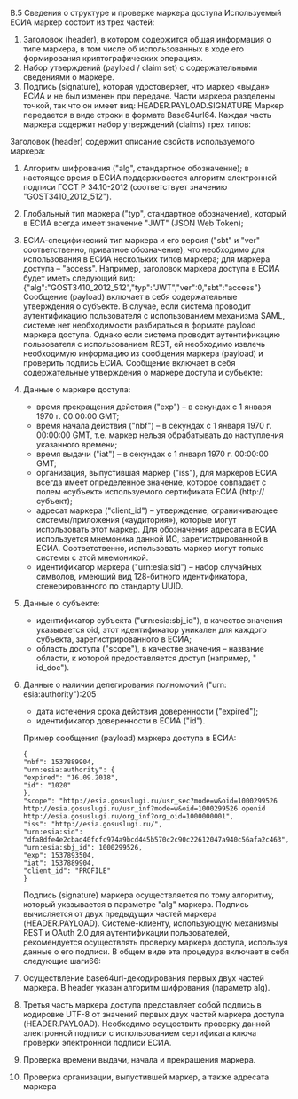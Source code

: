 В.5 Сведения о структуре и проверке маркера доступа Используемый ЕСИА маркер состоит из трех частей:

1. Заголовок (header), в котором содержится общая информация о типе маркера, в том числе об использованных в ходе его
   формирования криптографических операциях.
2. Набор утверждений (payload / claim set) с содержательными сведениями о маркере.
3. Подпись (signature), которая удостоверяет, что маркер «выдан» ЕСИА и не был изменен при передаче. Части маркера
   разделены точкой, так что он имеет вид:
   HEADER.PAYLOAD.SIGNATURE Маркер передается в виде строки в формате Base64url64. Каждая часть маркера содержит набор
   утверждений (claims) трех типов:

Заголовок (header) содержит описание свойств используемого маркера:

1. Алгоритм шифрования ("alg", стандартное обозначение); в настоящее время в ЕСИА поддерживается алгоритм электронной
   подписи ГОСТ Р 34.10-2012 (соответствует значению "GOST3410_2012_512").
2. Глобальный тип маркера ("typ", стандартное обозначение), который в ЕСИА всегда имеет значение "JWT" (JSON Web Token);
3. ЕСИА-специфический тип маркера и его версия ("sbt" и "ver" соответственно, приватное обозначение), что необходимо для
   использования в ЕСИА нескольких типов маркера; для маркера доступа – "access". Например, заголовок маркера доступа в
   ЕСИА будет иметь следующий вид:
   {"alg":"GOST3410_2012_512","typ":"JWT","ver":0,"sbt":"access"} Сообщение (payload) включает в себя содержательные
   утверждения о субъекте. В случае, если система проводит аутентификацию пользователя с использованием механизма SAML,
   системе нет необходимости разбираться в формате payload маркера доступа. Однако если система проводит аутентификацию
   пользователя с использованием REST, ей необходимо извлечь необходимую информацию из сообщения маркера (payload) и
   проверить подпись ЕСИА. Сообщение включает в себя содержательные утверждения о маркере доступа и субъекте:
1. Данные о маркере доступа:
    - время прекращения действия ("exp") – в секундах с 1 января 1970 г. 00:00:00 GMT;
    - время начала действия ("nbf") – в секундах с 1 января 1970 г. 00:00:00 GMT, т.е. маркер нельзя обрабатывать до
      наступления указанного времени;
    - время выдачи ("iat") – в секундах с 1 января 1970 г. 00:00:00 GMT;
    - организация, выпустившая маркер ("iss"), для маркеров ЕСИА всегда имеет определенное значение, которое совпадает с
      полем «субъект» используемого сертификата ЕСИА (http://субъект);
    - адресат маркера ("client_id") – утверждение, ограничивающее системы/приложения
      («аудитория»), которые могут использовать этот маркер. Для обозначения адресата в ЕСИА используется мнемоника
      данной ИС, зарегистрированной в ЕСИА. Соответственно, использовать маркер могут только системы с этой мнемоникой.
    - идентификатор маркера ("urn:esia:sid") – набор случайных символов, имеющий вид 128-битного идентификатора,
      сгенерированного по стандарту UUID.
2. Данные о субъекте:
    - идентификатор субъекта ("urn:esia:sbj_id"), в качестве значения указывается oid, этот идентификатор уникален для
      каждого субъекта, зарегистрированного в ЕСИА;
    - область доступа ("scope"), в качестве значения – название области, к которой предоставляется доступ (например, "
      id_doc").
3. Данные о наличии делегирования полномочий ("urn: esia:authority"):205
    - дата истечения срока действия доверенности ("expired");
    - идентификатор доверенности в ЕСИА ("id").

   Пример сообщения (payload) маркера доступа в ЕСИА:
   ```
   {
   "nbf": 1537889904,
   "urn:esia:authority": {
   "expired": "16.09.2018",
   "id": "1020"
   },
   "scope": "http://esia.gosuslugi.ru/usr_sec?mode=w&oid=1000299526
   http://esia.gosuslugi.ru/usr_inf?mode=w&oid=1000299526 openid
   http://esia.gosuslugi.ru/org_inf?org_oid=1000000001",
   "iss": "http://esia.gosuslugi.ru/",
   "urn:esia:sid": "dfa8dfe4e2cbad40fcfc974a9bcd445b570c2c90c22612047a940c56afa2c463",
   "urn:esia:sbj_id": 1000299526,
   "exp": 1537893504,
   "iat": 1537889904,
   "client_id": "PROFILE"
   }
   ```

   Подпись (signature) маркера осуществляется по тому алгоритму, который указывается в параметре "alg" маркера. Подпись
   вычисляется от двух предыдущих частей маркера
   (HEADER.PAYLOAD). Системе-клиенту, использующую механизмы REST и OAuth 2.0 для аутентификации пользователей,
   рекомендуется осуществлять проверку маркера доступа, используя данные о его подписи. В общем виде эта процедура
   включает в себя следующие шаги66:
1. Осуществление base64url-декодирования первых двух частей маркера. В header указан алгоритм шифрования (параметр alg).
2. Третья часть маркера доступа представляет собой подпись в кодировке UTF-8 от значений первых двух частей маркера
   доступа (HEADER.PAYLOAD). Необходимо осуществить проверку данной электронной подписи с использованием сертификата
   ключа проверки электронной подписи ЕСИА.
3. Проверка времени выдачи, начала и прекращения маркера.
4. Проверка организации, выпустившей маркер, а также адресата маркера